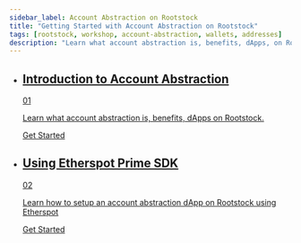 ```yaml
---
sidebar_label: Account Abstraction on Rootstock
title: "Getting Started with Account Abstraction on Rootstock"
tags: [rootstock, workshop, account-abstraction, wallets, addresses]
description: "Learn what account abstraction is, benefits, dApps, on Rootstock, and how to setup an account abstraction dApp on Rootstock."
---
```


<div class="features-list">
    <ul id="card-list" class="row">
        <li class="col-xl-6 col-md-6">
        <div class="feature-card">
<div class="content"><a href="/guides/account-abstraction/intro-account-abstraction/">
            <div class="content-container">
               <div class="card-title"><h2 class="zg-text-bg">Introduction to Account Abstraction</h2><span class="zg-label ml-1">01</span></div> 
                <p class="card-desc">Learn what account abstraction is, benefits, dApps on Rootstock.</p>
            </div>
            </a><div class="btn-container "><a href="/guides/account-abstraction/intro-account-abstraction/">
                </a>
                <a class="green" href="/guides/account-abstraction/intro-account-abstraction/">Get Started</a>
            </div>
            </div>
        </div>
        </li>
        <li class="col-xl-6 col-md-6">
        <div class="feature-card">
<div class="content"><a href="/guides/account-abstraction/rootstock-etherspot/">
            <div class="content-container">
              <div class="card-title"><h2 class="zg-text-bg bg-yellow">Using Etherspot Prime SDK</h2><span class="zg-label ml-1 bg-yellow">02</span></div> 
                <p class="card-desc">Learn how to setup an account abstraction dApp on Rootstock using Etherspot</p>
            </div>
            </a><div class="btn-container"><a href="/guides/account-abstraction/rootstock-etherspot/">
                </a>
                <a class="green" href="/guides/account-abstraction/rootstock-etherspot/">Get Started</a>
            </div>
            </div>
        </div>
        </li>
    </ul>
</div>
